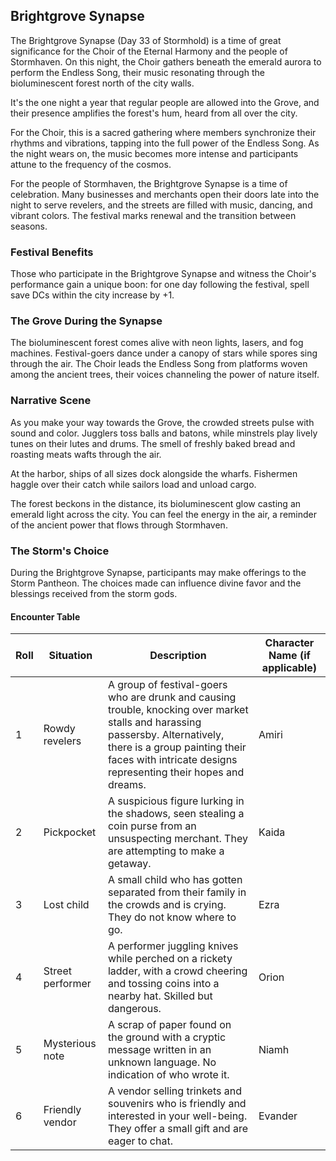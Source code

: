 ## Brightgrove Synapse

The Brightgrove Synapse (Day 33 of Stormhold) is a time of great significance for the Choir of the Eternal Harmony and the people of Stormhaven. On this night, the Choir gathers beneath the emerald aurora to perform the Endless Song, their music resonating through the bioluminescent forest north of the city walls.

It's the one night a year that regular people are allowed into the Grove, and their presence amplifies the forest's hum, heard from all over the city.

For the Choir, this is a sacred gathering where members synchronize their rhythms and vibrations, tapping into the full power of the Endless Song. As the night wears on, the music becomes more intense and participants attune to the frequency of the cosmos.

For the people of Stormhaven, the Brightgrove Synapse is a time of celebration. Many businesses and merchants open their doors late into the night to serve revelers, and the streets are filled with music, dancing, and vibrant colors. The festival marks renewal and the transition between seasons.

### Festival Benefits

Those who participate in the Brightgrove Synapse and witness the Choir's performance gain a unique boon: for one day following the festival, spell save DCs within the city increase by +1.

### The Grove During the Synapse

The bioluminescent forest comes alive with neon lights, lasers, and fog machines. Festival-goers dance under a canopy of stars while spores sing through the air. The Choir leads the Endless Song from platforms woven among the ancient trees, their voices channeling the power of nature itself.

### Narrative Scene

As you make your way towards the Grove, the crowded streets pulse with sound and color. Jugglers toss balls and batons, while minstrels play lively tunes on their lutes and drums. The smell of freshly baked bread and roasting meats wafts through the air.

At the harbor, ships of all sizes dock alongside the wharfs. Fishermen haggle over their catch while sailors load and unload cargo.

The forest beckons in the distance, its bioluminescent glow casting an emerald light across the city. You can feel the energy in the air, a reminder of the ancient power that flows through Stormhaven.

### The Storm's Choice

During the Brightgrove Synapse, participants may make offerings to the Storm Pantheon. The choices made can influence divine favor and the blessings received from the storm gods.

#### Encounter Table

| Roll | Situation | Description | Character Name (if applicable) |
|------|-----------|-------------|-------------------------------|
| 1 | Rowdy revelers | A group of festival-goers who are drunk and causing trouble, knocking over market stalls and harassing passersby. Alternatively, there is a group painting their faces with intricate designs representing their hopes and dreams. | Amiri |
| 2 | Pickpocket | A suspicious figure lurking in the shadows, seen stealing a coin purse from an unsuspecting merchant. They are attempting to make a getaway. | Kaida |
| 3 | Lost child | A small child who has gotten separated from their family in the crowds and is crying. They do not know where to go. | Ezra |
| 4 | Street performer | A performer juggling knives while perched on a rickety ladder, with a crowd cheering and tossing coins into a nearby hat. Skilled but dangerous. | Orion |
| 5 | Mysterious note | A scrap of paper found on the ground with a cryptic message written in an unknown language. No indication of who wrote it. | Niamh |
| 6 | Friendly vendor | A vendor selling trinkets and souvenirs who is friendly and interested in your well-being. They offer a small gift and are eager to chat. | Evander |
